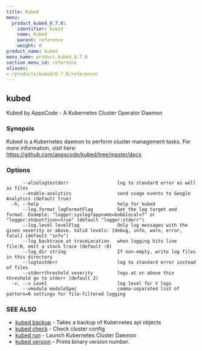 ```yaml
---
title: Kubed
menu:
  product_kubed_0.7.0:
    identifier: kubed
    name: Kubed
    parent: reference
    weight: 0
product_name: kubed
menu_name: product_kubed_0.7.0
section_menu_id: reference
aliases:
- /products/kubed/0.7.0/reference/
---
```


## kubed

Kubed by AppsCode - A Kubernetes Cluster Operator Daemon

### Synopsis

Kubed is a Kubernetes daemon to perform cluster management tasks. For more information, visit here: https://github.com/appscode/kubed/tree/master/docs

### Options

```
      --alsologtostderr                  log to standard error as well as files
      --enable-analytics                 send usage events to Google Analytics (default true)
  -h, --help                             help for kubed
      --log.format logFormatFlag         Set the log target and format. Example: "logger:syslog?appname=bob&local=7" or "logger:stdout?json=true" (default "logger:stderr")
      --log.level levelFlag              Only log messages with the given severity or above. Valid levels: [debug, info, warn, error, fatal] (default "info")
      --log_backtrace_at traceLocation   when logging hits line file:N, emit a stack trace (default :0)
      --log_dir string                   If non-empty, write log files in this directory
      --logtostderr                      log to standard error instead of files
      --stderrthreshold severity         logs at or above this threshold go to stderr (default 2)
  -v, --v Level                          log level for V logs
      --vmodule moduleSpec               comma-separated list of pattern=N settings for file-filtered logging
```

### SEE ALSO

* [kubed backup](/products/kubed/0.7.0/reference/kubed_backup)	 - Takes a backup of Kubernetes api objects
* [kubed check](/products/kubed/0.7.0/reference/kubed_check)	 - Check cluster config
* [kubed run](/products/kubed/0.7.0/reference/kubed_run)	 - Launch Kubernetes Cluster Daemon
* [kubed version](/products/kubed/0.7.0/reference/kubed_version)	 - Prints binary version number.

